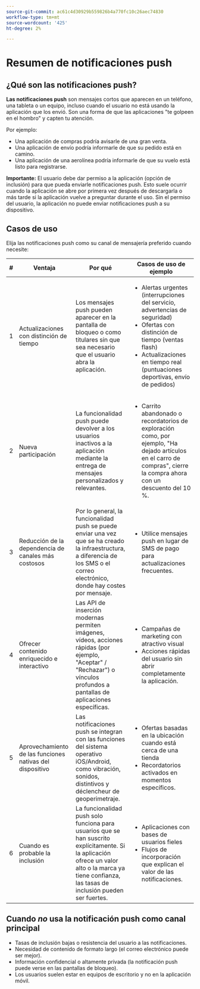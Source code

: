 ```yaml
---
source-git-commit: ac61c4d30929b559826b4a770fc10c26aec74830
workflow-type: tm+mt
source-wordcount: '425'
ht-degree: 2%

---
```


# Resumen de notificaciones push

## ¿Qué son las notificaciones push?

**Las notificaciones push** son mensajes cortos que aparecen en un teléfono, una tableta o un equipo, incluso cuando el usuario no está usando la aplicación que los envió. Son una forma de que las aplicaciones &quot;te golpeen en el hombro&quot; y capten tu atención.

Por ejemplo:

* Una aplicación de compras podría avisarle de una gran venta.
* Una aplicación de envío podría informarle de que su pedido está en camino.
* Una aplicación de una aerolínea podría informarle de que su vuelo está listo para registrarse.

**Importante:** El usuario debe dar permiso a la aplicación (opción de inclusión) para que pueda enviarle notificaciones push. Esto suele ocurrir cuando la aplicación se abre por primera vez después de descargarla o más tarde si la aplicación vuelve a preguntar durante el uso. Sin el permiso del usuario, la aplicación no puede enviar notificaciones push a su dispositivo.

## Casos de uso

Elija las notificaciones push como su canal de mensajería preferido cuando necesite:

| # | Ventaja | Por qué | Casos de uso de ejemplo |
|---|---------|-----|-------------------|
| 1 | Actualizaciones con distinción de tiempo | Los mensajes push pueden aparecer en la pantalla de bloqueo o como titulares sin que sea necesario que el usuario abra la aplicación. | <ul><li> Alertas urgentes (interrupciones del servicio, advertencias de seguridad)</li><li>Ofertas con distinción de tiempo (ventas flash)</li><li> Actualizaciones en tiempo real (puntuaciones deportivas, envío de pedidos)</ul> |
| 2 | Nueva participación | La funcionalidad push puede devolver a los usuarios inactivos a la aplicación mediante la entrega de mensajes personalizados y relevantes. | <ul><li> Carrito abandonado o recordatorios de exploración como, por ejemplo, &quot;Ha dejado artículos en el carro de compras&quot;, cierre la compra ahora con un descuento del 10 %.</li></ul> |
| 3 | Reducción de la dependencia de canales más costosos | Por lo general, la funcionalidad push se puede enviar una vez que se ha creado la infraestructura, a diferencia de los SMS o el correo electrónico, donde hay costes por mensaje. | <ul><li> Utilice mensajes push en lugar de SMS de pago para actualizaciones frecuentes.</li></ul> |
| 4 | Ofrecer contenido enriquecido e interactivo | Las API de inserción modernas permiten imágenes, vídeos, acciones rápidas (por ejemplo, &quot;Aceptar&quot; / &quot;Rechazar&quot;) o vínculos profundos a pantallas de aplicaciones específicas. | <ul><li>Campañas de marketing con atractivo visual</li><li>Acciones rápidas del usuario sin abrir completamente la aplicación.</li></ul> |
| 5 | Aprovechamiento de las funciones nativas del dispositivo | Las notificaciones push se integran con las funciones del sistema operativo iOS/Android, como vibración, sonidos, distintivos y déclencheur de geoperimetraje. | <ul><li> Ofertas basadas en la ubicación cuando está cerca de una tienda</li><li> Recordatorios activados en momentos específicos.</li></ul> |
| 6 | Cuando es probable la inclusión | La funcionalidad push solo funciona para usuarios que se han suscrito explícitamente. Si la aplicación ofrece un valor alto o la marca ya tiene confianza, las tasas de inclusión pueden ser fuertes. | <ul><li> Aplicaciones con bases de usuarios fieles</li><li> Flujos de incorporación que explican el valor de las notificaciones.</li></ul> |

## Cuando *no* usa la notificación push como canal principal

* Tasas de inclusión bajas o resistencia del usuario a las notificaciones.
* Necesidad de contenido de formato largo (el correo electrónico puede ser mejor).
* Información confidencial o altamente privada (la notificación push puede verse en las pantallas de bloqueo).
* Los usuarios suelen estar en equipos de escritorio y no en la aplicación móvil.
